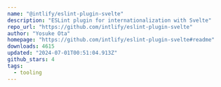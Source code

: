 ```yaml
---
name: "@intlify/eslint-plugin-svelte"
description: "ESLint plugin for internationalization with Svelte"
repo_url: "https://github.com/intlify/eslint-plugin-svelte"
author: "Yosuke Ota"
homepage: "https://github.com/intlify/eslint-plugin-svelte#readme"
downloads: 4615
updated: "2024-07-01T00:51:04.913Z"
github_stars: 4
tags: 
  - tooling
---
```

